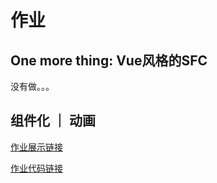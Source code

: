 # 作业

## One more thing: Vue风格的SFC

没有做。。。

## 组件化 ｜ 动画

[作业展示链接](https://swpuhu.github.io/Frontend-01-Template/week15/animation/animation.html)

[作业代码链接](https://github.com/swpuhu/Frontend-01-Template/tree/master/week15/animation)